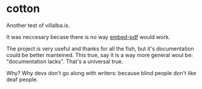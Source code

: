 # cotton
Another test of villalba.is. 

It was neccesary becase there is no way [embed-pdf](https://github.com/anvithks/hugo-embed-pdf-shortcode) would work.  

The project is very useful and thanks for all the fish, but it's documentation could be better manteined. This true, say it is a way more general woul be: "documentation lacks". That's a universal true.

  Why? Why devs don't go along with writers: because blind people don't like deaf people.
  
